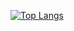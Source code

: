 [![Top Langs](https://github-readme-stats.vercel.app/api/top-langs?username=osmanbal97&locale=en&hide_title=false&layout=compact&card_width=350&langs_count=7&theme=dracula&hide_border=false&cache_seconds=1&count_private=true)](https://github.com/osmanbal97/github-readme-stats)
